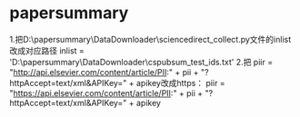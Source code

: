 # papersummary
1.把D:\papersummary\DataDownloader\sciencedirect_collect.py文件的inlist改成对应路径 inlist = 'D:\papersummary\DataDownloader\cspubsum_test_ids.txt'
2.把 piir = "http://api.elsevier.com/content/article/PII:" + pii + "?httpAccept=text/xml&APIKey=" + apikey改成https：
 piir = "https://api.elsevier.com/content/article/PII:" + pii + "?httpAccept=text/xml&APIKey=" + apikey
